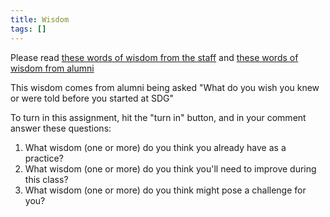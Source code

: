 ```yaml
---
title: Wisdom
tags: []
---
```


Please read [these words of wisdom from the staff](https://handbook.suncoast.io/lessons/misc-keys-to-student-success/wisdom-of-the-staff) and [these words of wisdom from alumni](https://handbook.suncoast.io/lessons/misc-keys-to-student-success/wisdom-of-the-alumni)

This wisdom comes from alumni being asked "What do you wish you knew or were told before you started at SDG"

To turn in this assignment, hit the "turn in" button, and in your comment answer these questions:

1. What wisdom (one or more) do you think you already have as a practice?
2. What wisdom (one or more) do you think you'll need to improve during this class?
3. What wisdom (one or more) do you think might pose a challenge for you?
